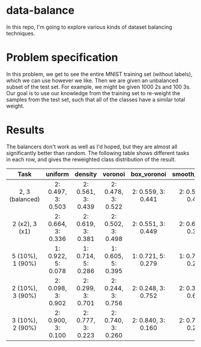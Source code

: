 # data-balance

In this repo, I'm going to explore various kinds of dataset balancing techniques.

# Problem specification

In this problem, we get to see the entire MNIST training set (without labels), which we can use however we like. Then we are given an unbalanced subset of the test set. For example, we might be given 1000 2s and 100 3s. Our goal is to use our knowledge from the training set to re-weight the samples from the test set, such that all of the classes have a similar total weight.

# Results

The balancers don't work as well as I'd hoped, but they are almost all significantly better than random. The following table shows different tasks in each row, and gives the reweighted class distribution of the result.

| Task | uniform | density | voronoi | box_voronoi | smooth_voronoi | cluster | kde |
|:-:|:-:|:-:|:-:|:-:|:-:|:-:|:-:|
| 2, 3 (balanced) | 2: 0.497, 3: 0.503 | 2: 0.561, 3: 0.439 | 2: 0.478, 3: 0.522 | 2: 0.559, 3: 0.441 | 2: 0.557, 3: 0.443 | 2: 0.493, 3: 0.507 | 2: 0.461, 3: 0.539 |
| 2 (x2), 3 (x1) | 2: 0.664, 3: 0.336 | 2: 0.619, 3: 0.381 | 2: 0.502, 3: 0.498 | 2: 0.551, 3: 0.449 | 2: 0.615, 3: 0.385 | 2: 0.642, 3: 0.358 | 2: 0.526, 3: 0.474 |
| 5 (10%), 1 (90%) | 1: 0.922, 5: 0.078 | 1: 0.714, 5: 0.286 | 1: 0.605, 5: 0.395 | 1: 0.721, 5: 0.279 | 1: 0.765, 5: 0.235 | 1: 0.840, 5: 0.160 | 1: 0.482, 5: 0.518 |
| 2 (10%), 3 (90%) | 2: 0.098, 3: 0.902 | 2: 0.299, 3: 0.701 | 2: 0.244, 3: 0.756 | 2: 0.248, 3: 0.752 | 2: 0.378, 3: 0.622 | 2: 0.147, 3: 0.853 | 2: 0.216, 3: 0.784 |
| 3 (10%), 2 (90%) | 2: 0.900, 3: 0.100 | 2: 0.777, 3: 0.223 | 2: 0.740, 3: 0.260 | 2: 0.840, 3: 0.160 | 2: 0.727, 3: 0.273 | 2: 0.831, 3: 0.169 | 2: 0.734, 3: 0.266 |
